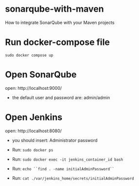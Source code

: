 # sonarqube-with-maven
How to integrate SonarQube with your Maven projects

# Run docker-compose file
`sudo docker compose up`

# Open SonarQube
open: http://localhost:9000/

- the default user and password are: admin/admin

# Open Jenkins
open: http://localhost:8080/

- you should insert: Administrator password

- Run: `sudo docker ps`
- Run: `sudo docker exec -it jenkins_container_id bash`
- Run: `echo ``find . -name initialAdminPassword`` `
- Run: `cat ./var/jenkins_home/secrets/initialAdminPassword`
